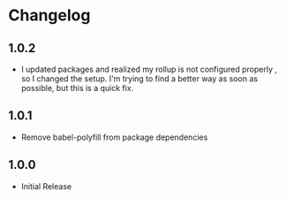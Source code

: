 # Changelog

## 1.0.2

- I updated packages and realized my rollup is not configured properly , so I changed the setup.
I'm trying to find a better way as soon as possible, but this is a quick fix.

## 1.0.1

- Remove babel-polyfill from package dependencies

## 1.0.0

- Initial Release
